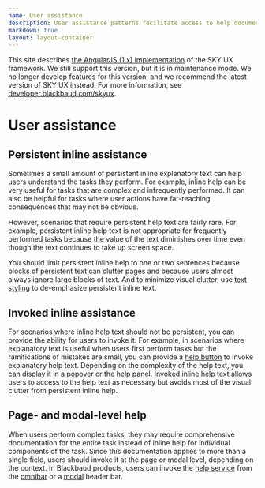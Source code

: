 ```yaml
---
name: User assistance
description: User assistance patterns facilitate access to help documentation and other explanatory content.
markdown: true
layout: layout-container
---
```


<bb-alert bb-alert-type="warning">This site describes <a href="https://angularjs.org/">the AngularJS (1.x) implementation</a> of the SKY UX framework. We still support this version, but it is in maintenance mode. We no longer develop features for this version, and we recommend the latest version of SKY UX instead. For more information, see <a href="https://developer.blackbaud.com/skyux">developer.blackbaud.com/skyux</a>.</bb-alert>

# User assistance


## Persistent inline assistance

Sometimes a small amount of persistent inline explanatory text can help users understand the tasks they perform. For example, inline help can be very useful for tasks that are complex and infrequently performed. It can also be helpful for tasks where user actions have far-reaching consequences that may not be obvious.

However, scenarios that require persistent help text are fairly rare. For example, persistent inline help text is not appropriate for frequently performed tasks because the value of the text diminishes over time even though the text continues to take up screen space.

You should limit persistent inline help to one or two sentences because blocks of persistent text can clutter pages and because users almost always ignore large blocks of text. And to minimize visual clutter, use [text styling](../../design/typography) to de-emphasize persistent inline text.

## Invoked inline assistance

For scenarios where inline help text should not be persistent, you can provide the ability for users to invoke it. For example, in scenarios where explanatory text is useful when users first perform tasks but the ramifications of mistakes are small, you can provide a [help button](../../components/helpbutton/) to invoke explanatory help text. Depending on the complexity of the help text, you can display it in a [popover](../../components/popover/) or the [help panel](../../components/help/). Invoked inline help text allows users to access to the help text as necessary but avoids most of the visual clutter from persistent inline help.

## Page- and modal-level help

When users perform complex tasks, they may require comprehensive documentation for the entire task instead of inline help for individual components of the task. Since this documentation applies to more than a single field, users should invoke it at the page or modal level, depending on the context. In Blackbaud products, users can invoke the [help service](../../components/help/) from the [omnibar](../../components/omnibar/) or a [modal](../../components/modal/) header bar.
